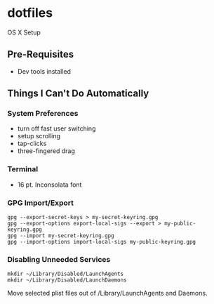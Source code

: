 # dotfiles
OS X Setup

## Pre-Requisites

* Dev tools installed

## Things I Can't Do Automatically

### System Preferences

* turn off fast user switching
* setup scrolling
* tap-clicks
* three-fingered drag

### Terminal

* 16 pt. Inconsolata font

### GPG Import/Export

    gpg --export-secret-keys > my-secret-keyring.gpg
    gpg --export-options export-local-sigs --export > my-public-keyring.gpg
    gpg --import my-secret-keyring.gpg
    gpg --import-options import-local-sigs my-public-keyring.gpg

### Disabling Unneeded Services

    mkdir ~/Library/Disabled/LaunchAgents
    mkdir ~/Library/Disabled/LaunchDaemons

Move selected plist files out of /Library/LaunchAgents and Daemons.

